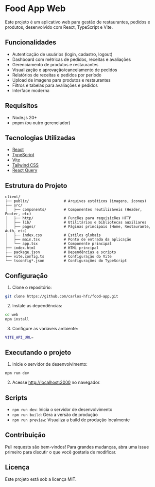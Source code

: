 # Food App Web

Este projeto é um aplicativo web para gestão de restaurantes, pedidos e produtos, desenvolvido com React, TypeScript e Vite.

## Funcionalidades
- Autenticação de usuários (login, cadastro, logout)
- Dashboard com métricas de pedidos, receitas e avaliações
- Gerenciamento de produtos e restaurantes
- Visualização e aprovação/cancelamento de pedidos
- Relatórios de receitas e pedidos por período
- Upload de imagens para produtos e restaurantes
- Filtros e tabelas para avaliações e pedidos
- Interface moderna

## Requisitos

- Node.js 20+
- pnpm (ou outro gerenciador)

## Tecnologias Utilizadas

- [React](https://react.dev/)
- [TypeScript](https://www.typescriptlang.org/)
- [Vite](https://vitejs.dev/)
- [Tailwind CSS](https://tailwindcss.com/)
- [React Query](https://tanstack.com/query/latest)

## Estrutura do Projeto
```
client/
├── public/                # Arquivos estáticos (imagens, ícones)
├── src/
│   ├── components/        # Componentes reutilizáveis (Header, Footer, etc)
│   ├── http/              # Funções para requisições HTTP
│   ├── lib/               # Utilitários e bibliotecas auxiliares
│   ├── pages/             # Páginas principais (Home, Restaurante, Auth, etc)
│   ├── index.css          # Estilos globais
│   ├── main.tsx           # Ponto de entrada da aplicação
│   └── app.tsx            # Componente principal
├── index.html             # HTML principal
├── package.json           # Dependências e scripts
├── vite.config.ts         # Configuração do Vite
└── tsconfig*.json         # Configurações do TypeScript
```

## Configuração

1. Clone o repositório:
```sh
git clone https://github.com/carlos-hfc/food-app.git
```

2. Instale as dependências:
```sh
cd web
npm install
```

3. Configure as variáveis ambiente:
```sh
VITE_API_URL=
```

## Executando o projeto 

1. Inicie o servidor de desenvolvimento:
```sh
npm run dev
```

2. Acesse [http://localhost:3000](http://localhost:3000) no navegador.

## Scripts

- `npm run dev`: Inicia o servidor de desenvolvimento
- `npm run build`: Gera a versão de produção
- `npm run preview`: Visualiza a build de produção localmente

## Contribuição

Pull requests são bem-vindos! Para grandes mudanças, abra uma issue primeiro para discutir o que você gostaria de modificar.

## Licença

Este projeto está sob a licença MIT.
